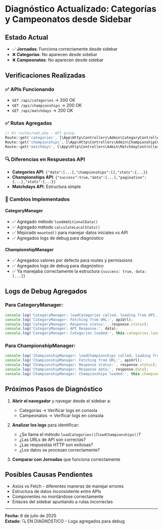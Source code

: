# Diagnóstico Actualizado: Categorías y Campeonatos desde Sidebar

## Estado Actual
- ✅ **Jornadas**: Funciona correctamente desde sidebar
- ❌ **Categorías**: No aparecen desde sidebar  
- ❌ **Campeonatos**: No aparecen desde sidebar

## Verificaciones Realizadas

### ✅ APIs Funcionando
- `GET /api/categories` → 200 OK
- `GET /api/championships` → 200 OK
- `GET /api/matchdays` → 200 OK

### ✅ Rutas Agregadas
```php
// En routes/web.php - API group
Route::get('categories', [\App\Http\Controllers\Admin\CategoryController::class, 'apiIndex']);
Route::get('championships', [\App\Http\Controllers\Admin\ChampionshipController::class, 'apiIndex']);
Route::get('matchdays', [\App\Http\Controllers\Admin\MatchdayController::class, 'apiIndex']);
```

### 🔍 Diferencias en Respuestas API
- **Categories API**: `{"data":[...],"championships":[],"stats":{...}}`
- **Championships API**: `{"success":true,"data":[...],"pagination":{...},"stats":{...}}`
- **Matchdays API**: Estructura simple

### 🔧 Cambios Implementados

#### CategoryManager
- ✅ Agregado método `loadAdditionalData()` 
- ✅ Agregado método `calculateLocalStats()`
- ✅ Mejorado `mounted()` para manejar datos iniciales vs API
- ✅ Agregados logs de debug para diagnóstico

#### ChampionshipManager  
- ✅ Agregados valores por defecto para routes y permissions
- ✅ Agregados logs de debug para diagnóstico
- ✅ Ya manejaba correctamente la estructura `{success: true, data: [...]}`

## Logs de Debug Agregados

### Para CategoryManager:
```javascript
console.log('CategoryManager: loadCategories called, loading from API...');
console.log('CategoryManager: Fetching from URL:', apiUrl);
console.log('CategoryManager: Response status:', response.status);
console.log('CategoryManager: API Response:', data);
console.log('CategoryManager: Categories loaded:', this.categories.length);
```

### Para ChampionshipManager:
```javascript
console.log('ChampionshipManager: loadChampionships called, loading from API...');
console.log('ChampionshipManager: Fetching from URL:', apiUrl);
console.log('ChampionshipManager: Response status:', response.status);
console.log('ChampionshipManager: Response data:', response.data);
console.log('ChampionshipManager: Championships loaded:', this.championships.length);
```

## Próximos Pasos de Diagnóstico

1. **Abrir el navegador** y navegar desde el sidebar a:
   - Categorías → Verificar logs en consola
   - Campeonatos → Verificar logs en consola

2. **Analizar los logs** para identificar:
   - ¿Se llama el método `loadCategories()`/`loadChampionships()`?
   - ¿Las URLs de API son correctas?
   - ¿Las respuestas HTTP son exitosas?
   - ¿Los datos se procesan correctamente?

3. **Comparar con Jornadas** que funciona correctamente

## Posibles Causas Pendientes
- Axios vs Fetch - diferentes maneras de manejar errores
- Estructura de datos inconsistente entre APIs
- Componentes no montándose correctamente
- Enlaces del sidebar apuntando a rutas incorrectas

---
**Fecha:** 8 de julio de 2025  
**Estado:** 🔍 EN DIAGNÓSTICO - Logs agregados para debug
